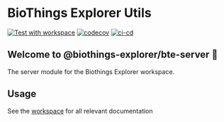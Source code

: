# BioThings Explorer Utils

[![Test with workspace](https://github.com/biothings/bte-utils/actions/workflows/test_ws_codecov.yml/badge.svg)](https://github.com/biothings/bte-utils/actions/workflows/test_ws_codecov.yml)
[![codecov](https://codecov.io/gh/biothings/bte-utils/branch/main/graph/badge.svg?token=I4A29PQQJK)](https://codecov.io/gh/biothings/bte-utils)
[![ci-cd](https://github.com/biothings/bte-utils/actions/workflows/deploy.yml/badge.svg)](https://github.com/biothings/bte-utils/actions/workflows/deploy.yml)

## Welcome to @biothings-explorer/bte-server 👋

The server module for the Biothings Explorer workspace.

## Usage

See the [workspace](https://github.com/biothings/biothings-explorer) for all relevant documentation

